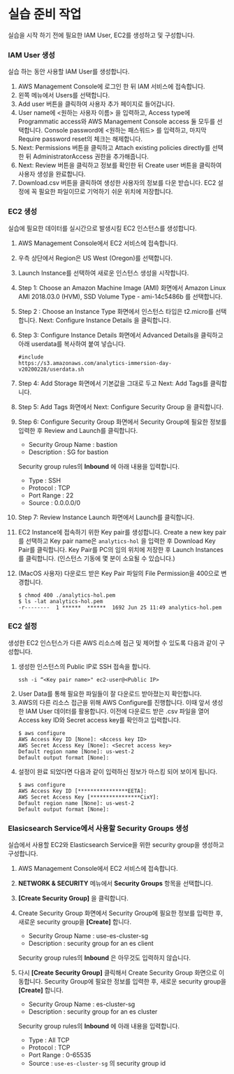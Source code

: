 # 실습 준비 작업
실습을 시작 하기 전에 필요한 IAM User, EC2를 생성하고 및 구성합니다.

### IAM User 생성
실습 하는 동안 사용할 IAM User를 생성합니다.

1. AWS Management Console에 로그인 한 뒤 IAM 서비스에 접속합니다.
2. 왼쪽 메뉴에서 Users를 선택합니다.
3. Add user 버튼을 클릭하여 사용자 추가 페이지로 들어갑니다.
4. User name에 <원하는 사용자 이름> 을 입력하고, Access type에 Programmatic access와
AWS Management Console access 둘 모두를 선택합니다. Console password에 <원하는 패스워드> 를 입력하고,
마지막 Require password reset의 체크는 해제합니다.
5. Next: Permissions 버튼을 클릭하고 Attach existing policies directly를 선택한 뒤 AdministratorAccess 권한을 추가해줍니다.
6. Next: Review 버튼을 클릭하고 정보를 확인한 뒤 Create user 버튼을 클릭하여 사용자 생성을 완료합니다.
7. Download.csv 버튼을 클릭하여 생성한 사용자의 정보를 다운 받습니다. EC2 설정에 꼭 필요한 파일이므로 기억하기 쉬운 위치에 저장합니다.

### EC2 생성
실습에 필요한 데이터를 실시간으로 발생시킬 EC2 인스턴스를 생성합니다.
1. AWS Management Console에서 EC2 서비스에 접속합니다.
2. 우측 상단에서 Region은 US West (Oregon)를 선택합니다.
3. Launch Instance를 선택하여 새로운 인스턴스 생성을 시작합니다.
4. Step 1: Choose an Amazon Machine Image (AMI) 화면에서 Amazon Linux AMI 2018.03.0 (HVM), SSD Volume Type - ami-14c5486b 를 선택합니다.
5. Step 2 : Choose an Instance Type 화면에서 인스턴스 타입은 t2.micro를 선택합니다. Next: Configure Instance Details 을 클릭합니다.
6. Step 3: Configure Instance Details 화면에서 Advanced Details을 클릭하고 아래 userdata를 복사하여 붙여 넣습니다.
    ```shell script
    #include
    https://s3.amazonaws.com/analytics-immersion-day-v20200228/userdata.sh
    ```
7. Step 4: Add Storage 화면에서 기본값을 그대로 두고 Next: Add Tags를 클릭합니다.
8. Step 5: Add Tags 화면에서 Next: Configure Security Group 을 클릭합니다.
9. Step 6: Configure Security Group 화면에서 Security Group에 필요한 정보를 입력한 후 Review and Launch를 클릭합니다.
    + Security Group Name : bastion
    + Description : SG for bastion
 
    Security group rules의 **Inbound** 에 아래 내용을 입력합니다.
    + Type : SSH
    + Protocol : TCP
    + Port Range : 22
    + Source : 0.0.0.0/0
10. Step 7: Review Instance Launch 화면에서 Launch를 클릭합니다.
11. EC2 Instance에 접속하기 위한 Key pair를 생성합니다. 
Create a new key pair를 선택하고 Key pair name은 `analytics-hol` 을 입력한 후 Download Key Pair를 클릭합니다.
Key Pair를 PC의 임의 위치에 저장한 후 Launch Instances를 클릭합니다. (인스턴스 기동에 몇 분이 소요될 수 있습니다.)
12. (MacOS 사용자) 다운로드 받은 Key Pair 파일의 File Permission을 400으로 변경합니다.
    ```shell script
    $ chmod 400 ./analytics-hol.pem 
    $ ls -lat analytics-hol.pem 
    -r--------  1 ******  ******  1692 Jun 25 11:49 analytics-hol.pem
    ```

### EC2 설정
생성한 EC2 인스턴스가 다른 AWS 리소스에 접근 및 제어할 수 있도록 다음과 같이 구성합니다.
1. 생성한 인스턴스의 Public IP로 SSH 접속을 합니다.
    ```shell script
    ssh -i “<Key pair name>" ec2-user@<Public IP>
    ```
2. User Data를 통해 필요한 파일들이 잘 다운로드 받아졌는지 확인합니다.
3. AWS의 다른 리소스 접근을 위해 AWS Configure를 진행합니다. 이때 앞서 생성한 IAM User 데이터를 활용합니다.
이전에 다운로드 받은 .csv 파일을 열어 Access key ID와 Secret access key를 확인하고 입력합니다.
    ```shell script
    $ aws configure
    AWS Access Key ID [None]: <Access key ID>
    AWS Secret Access Key [None]: <Secret access key>
    Default region name [None]: us-west-2
    Default output format [None]: 
    ```
4. 설정이 완료 되었다면 다음과 같이 입력하신 정보가 마스킹 되어 보이게 됩니다.
    ```shell script
    $ aws configure
    AWS Access Key ID [****************EETA]:
    AWS Secret Access Key [****************CixY]:
    Default region name [None]: us-west-2
    Default output format [None]: 
    ```

### Elasicsearch Service에서 사용할 Security Groups 생성
실습에서 사용할 EC2와 Elasticsearch Service을 위한 security group을 생성하고 구성합니다.
1. AWS Management Console에서 EC2 서비스에 접속합니다.
2. **NETWORK & SECURITY** 메뉴에서 **Security Groups** 항목을 선택합니다.
3. **\[Create Security Group\]** 을 클릭합니다.
4. Create Security Group 화면에서 Security Group에 필요한 정보를 입력한 후, 새로운 security group을  **\[Create\]** 합니다.
    + Security Group Name : use-es-cluster-sg
    + Description : security group for an es client

    Security group rules의 **Inbound** 은 아무것도 입력하지 않습니다.
5. 다시 **\[Create Security Group\]** 클릭해서 Create Security Group 화면으로 이동합니다.
Security Group에 필요한 정보를 입력한 후, 새로운 security group을 **\[Create\]** 합니다.
    + Security Group Name : es-cluster-sg
    + Description : security group for an es cluster
 
    Security group rules의 **Inbound** 에 아래 내용을 입력합니다.
    + Type : All TCP
    + Protocol : TCP
    + Port Range : 0-65535
    + Source : `use-es-cluster-sg` 의 security group id

